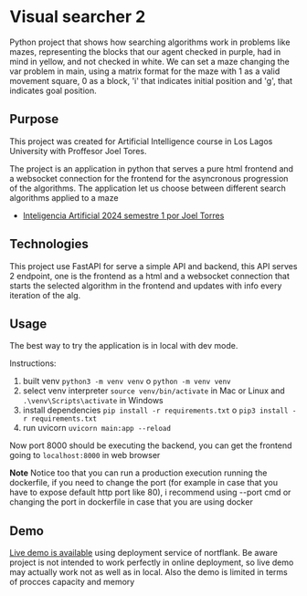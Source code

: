 # Visual searcher 2

Python project that shows how searching algorithms work in problems like mazes, representing the blocks that our agent checked in purple, had in mind in yellow, and not checked in white. We can set a maze changing the var problem in main, using a matrix format for the maze with 1 as a valid movement square, 0 as a block, 'i' that indicates initial position and 'g', that indicates goal position.

## Purpose

This project was created for Artificial Intelligence course in Los Lagos University with Proffesor Joel Tores.

The project is an application in python that serves a pure html frontend and a websocket connection for the frontend for the asyncronous progression of the algorithms. The application let us choose between different search algorithms applied to a maze 

* [Inteligencia Artificial 2024 semestre 1 por Joel Torres](https://github.com/profeJoel/IA2024-1)

## Technologies

This project use FastAPI for serve a simple API and backend, this API serves 2 endpoint, one is the frontend as a html and a websocket connection that starts the selected algorithm in the frontend and updates with info every iteration of the alg.

## Usage

The best way to try the application is in local with dev mode.

Instructions:

1. built venv ```python3 -m venv venv``` o ```python -m venv venv```
2. select venv interpreter ```source venv/bin/activate``` in Mac or Linux and ```.\venv\Scripts\activate``` in Windows
3. install dependencies ```pip install -r requirements.txt``` o ```pip3 install -r requirements.txt```
4. run uvicorn ```uvicorn main:app --reload```

Now port 8000 should be executing the backend, you can get the frontend going to ```localhost:8000``` in web browser

**Note** Notice too that you can run a production execution running the dockerfile, if you need to change the port (for example in case that you have to expose default http port like 80), i recommend using --port cmd or changing the port in dockerfile in case that you are using docker

## Demo

<a href="https://p02--visual-searcher-2--f4p8zgqlvr7n.code.run/" target="_blank">Live demo is available</a> using deployment service of nortflank.
Be aware project is not intended to work perfectly in online deployment, so live demo may actually work not as well as in local. Also the demo is limited in terms of procces capacity and memory
